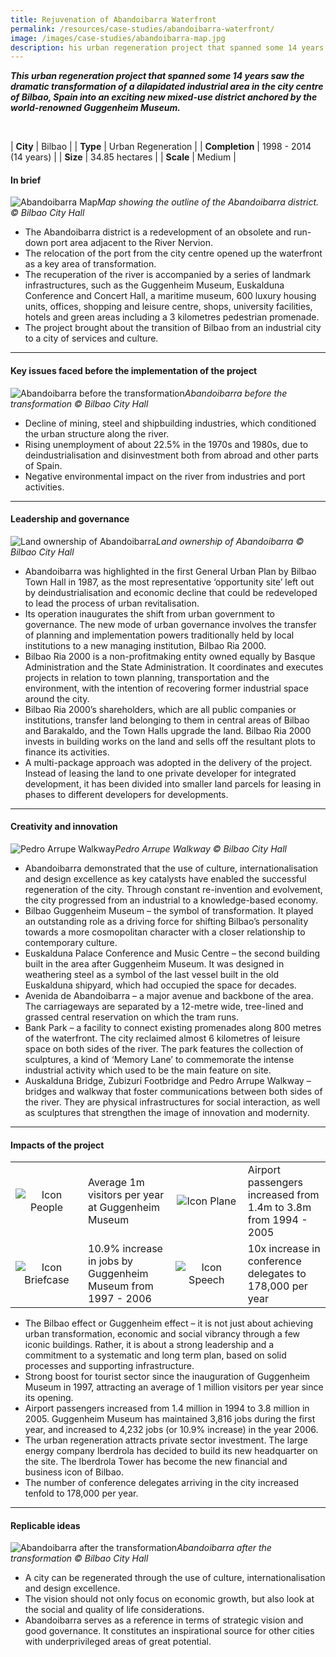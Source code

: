 ```yaml
---
title: Rejuvenation of Abandoibarra Waterfront
permalink: /resources/case-studies/abandoibarra-waterfront/
image: /images/case-studies/abandoibarra-map.jpg
description: his urban regeneration project that spanned some 14 years saw the dramatic transformation of a dilapidated industrial area in the city centre of Bilbao, Spain into an exciting new mixed-use district anchored by the world-renowned Guggenheim Museum. 
---
```


***This urban regeneration project that spanned some 14 years saw the dramatic transformation of a dilapidated industrial area in the city centre of Bilbao, Spain into an exciting new mixed-use district anchored by the world-renowned Guggenheim Museum.*** 

<br>

| **City** | Bilbao |
| **Type** | Urban Regeneration |
| **Completion** | 1998 - 2014 (14 years) |
| **Size** | 34.85 hectares |
| **Scale** | Medium |

#### **In brief**

![Abandoibarra Map](/images/case-studies/abandoibarra-map.jpg/)*Map showing the outline of the Abandoibarra district. © Bilbao City Hall*

- The Abandoibarra district is a redevelopment of an obsolete and run-down port area adjacent to the River Nervion.
- The relocation of the port from the city centre opened up the waterfront as a key area of transformation.
- The recuperation of the river is accompanied by a series of landmark infrastructures, such as the Guggenheim Museum, Euskalduna Conference and Concert Hall, a maritime museum, 600 luxury housing units, offices, shopping and leisure centre, shops, university facilities, hotels and green areas including a 3 kilometres pedestrian promenade.
- The project brought about the transition of Bilbao from an industrial city to a city of services and culture.

---

#### **Key issues faced before the implementation of the project**

![Abandoibarra before the transformation](/images/case-studies/abandoibarra-before.jpg/)*Abandoibarra before the transformation © Bilbao City Hall*

- Decline of mining, steel and shipbuilding industries, which conditioned the urban structure along the river.
- Rising unemployment of about 22.5% in the 1970s and 1980s, due to deindustrialisation and disinvestment both from abroad and other parts of Spain.
- Negative environmental impact on the river from industries and port activities.

---

#### **Leadership and governance**

![Land ownership of Abandoibarra](/images/case-studies/abandoibarra-land-ownership.png/)*Land ownership of Abandoibarra © Bilbao City Hall*

- Abandoibarra was highlighted in the first General Urban Plan by Bilbao Town Hall in 1987, as the most representative ‘opportunity site’ left out by deindustrialisation and economic decline that could be redeveloped to lead the process of urban revitalisation.
- Its operation inaugurates the shift from urban government to governance. The new mode of urban governance involves the transfer of planning and implementation powers traditionally held by local institutions to a new managing institution, Bilbao Ria 2000.
- Bilbao Ria 2000 is a non-profitmaking entity owned equally by Basque Administration and the State Administration. It coordinates and executes projects in relation to town planning, transportation and the environment, with the intention of recovering former industrial space around the city.
- Bilbao Ria 2000’s shareholders, which are all public companies or institutions, transfer land belonging to them in central areas of Bilbao and Barakaldo, and the Town Halls upgrade the land. Bilbao Ria 2000 invests in building works on the land and sells off the resultant plots to finance its activities.
- A multi-package approach was adopted in the delivery of the project. Instead of leasing the land to one private developer for integrated development, it has been divided into smaller land parcels for leasing in phases to different developers for developments.

---

#### **Creativity and innovation**

![Pedro Arrupe Walkway](/images/case-studies/pedro-arrupe-walkway.jpg/)*Pedro Arrupe Walkway © Bilbao City Hall*

- Abandoibarra demonstrated that the use of culture, internationalisation and design excellence as key catalysts have enabled the successful regeneration of the city. Through constant re-invention and evolvement, the city progressed from an industrial to a knowledge-based economy.
- Bilbao Guggenheim Museum – the symbol of transformation. It played an outstanding role as a driving force for shifting Bilbao’s personality towards a more cosmopolitan character with a closer relationship to contemporary culture.
- Euskalduna Palace Conference and Music Centre – the second building built in the area after Guggenheim Museum. It was designed in weathering steel as a symbol of the last vessel built in the old Euskalduna shipyard, which had occupied the space for decades.
- Avenida de Abandoibarra – a major avenue and backbone of the area. The carriageways are separated by a 12-metre wide, tree-lined and grassed central reservation on which the tram runs.
- Bank Park – a facility to connect existing promenades along 800 metres of the waterfront. The city reclaimed almost 6 kilometres of leisure space on both sides of the river. The park features the collection of sculptures, a kind of ‘Memory Lane’ to commemorate the intense industrial activity which used to be the main feature on site.
- Auskalduna Bridge, Zubizuri Footbridge and Pedro Arrupe Walkway – bridges and walkway that foster communications between both sides of the river. They are physical infrastructures for social interaction, as well as sculptures that strengthen the image of innovation and modernity.

---

#### **Impacts of the project**

<table style="width: 100%;" cellpadding="0">
<tbody>
<tr>
<td style="width: 100px; text-align: center; vertical-align: middle;"><img src="/images/case-studies/icon-people.png" alt="Icon People" /></td>
<td style="text-align: left; vertical-align: middle;">Average 1m visitors per year at Guggenheim Museum</td>
<td style="width: 100px; text-align: center; vertical-align: middle;"><img src="/images/case-studies/icon-plane.png" alt="Icon Plane" /></td>
<td style="text-align: left; vertical-align: middle;">Airport passengers increased from 1.4m to 3.8m from 1994 - 2005</td>
</tr>
<tr>
<td style="width: 100px; text-align: center; vertical-align: middle;"><img src="/images/case-studies/icon-briefcase.png" alt="Icon Briefcase" /></td>
<td style="text-align: left; vertical-align: middle;">10.9% increase in jobs by Guggenheim Museum from 1997 - 2006</td>
<td style="width: 100px; text-align: center; vertical-align: middle;"><img src="/images/case-studies/icon-speech.png" alt="Icon Speech" /></td>
<td style="text-align: left; vertical-align: middle;">10x increase in conference delegates to 178,000 per year</td>
</tr>
</tbody>
</table>

- The Bilbao effect or Guggenheim effect – it is not just about achieving urban transformation, economic and social vibrancy through a few iconic buildings. Rather, it is about a strong leadership and a commitment to a systematic and long term plan, based on solid processes and supporting infrastructure.
- Strong boost for tourist sector since the inauguration of Guggenheim Museum in 1997, attracting an average of 1 million visitors per year since its opening.
- Airport passengers increased from 1.4 million in 1994 to 3.8 million in 2005.
Guggenheim Museum has maintained 3,816 jobs during the first year, and increased to 4,232 jobs (or 10.9% increase) in the year 2006.
- The urban regeneration attracts private sector investment. The large energy company Iberdrola has decided to build its new headquarter on the site. The Iberdrola Tower has become the new financial and business icon of Bilbao.
- The number of conference delegates arriving in the city increased tenfold to 178,000 per year. 

---

#### **Replicable ideas**

![Abandoibarra after the transformation](/images/case-studies/abandoibarra-after.jpg/)*Abandoibarra after the transformation © Bilbao City Hall*

- A city can be regenerated through the use of culture, internationalisation and design excellence.
- The vision should not only focus on economic growth, but also look at the social and quality of life considerations.
- Abandoibarra serves as a reference in terms of strategic vision and good governance. It constitutes an inspirational source for other cities with underprivileged areas of great potential.
